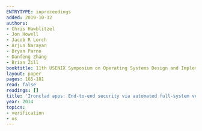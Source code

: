 ```yaml
---
ENTRYTYPE: inproceedings
added: 2019-10-12
authors:
- Chris Hawblitzel
- Jon Howell
- Jacob R Lorch
- Arjun Narayan
- Bryan Parno
- Danfeng Zhang
- Brian Zill
booktitle: 11th USENIX Symposium on Operating Systems Design and Implementation (OSDI 14)
layout: paper
pages: 165-181
read: false
readings: []
title: 'Ironclad apps: End-to-end security via automated full-system verification'
year: 2014
topics:
- verification
- os
---
```

